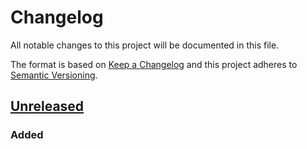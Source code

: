 # Changelog
All notable changes to this project will be documented in this file.

The format is based on [Keep a Changelog](http://keepachangelog.com/en/1.0.0/)
and this project adheres to [Semantic Versioning](http://semver.org/spec/v2.0.0.html).

## [Unreleased]
### Added


[Unreleased]: https://github.com/ecomdev/reactive-socket/compare/4b825dc642cb6eb9a060e54bf8d69288fbee4904...HEAD
